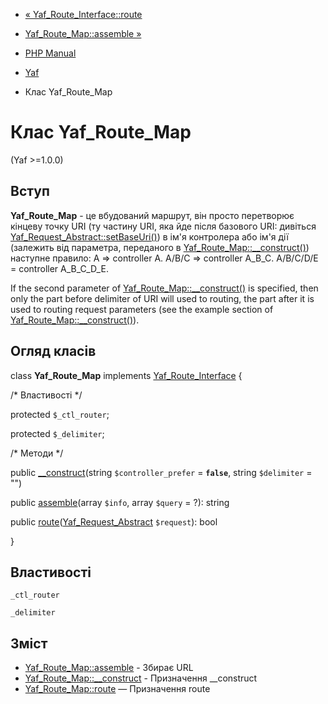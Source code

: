 - [« Yaf_Route_Interface::route](yaf-route-interface.route.md)
- [Yaf_Route_Map::assemble »](yaf-route-map.assemble.md)

- [PHP Manual](index.md)
- [Yaf](book.yaf.md)
- Клас Yaf_Route_Map

# Клас Yaf_Route_Map

(Yaf \>=1.0.0)

## Вступ

**Yaf_Route_Map** - це вбудований маршрут, він просто перетворює
кінцеву точку URI (ту частину URI, яка йде після базового URI:
дивіться
[Yaf_Request_Abstract::setBaseUri()](yaf-request-abstract.setbaseuri.md))
в ім'я контролера або ім'я дії (залежить від параметра, переданого в
[Yaf_Route_Map::\_\_construct()](yaf-route-map.construct.md))
наступне правило: A =\> controller A. A/B/C =\> controller A_B\_C.
A/B/C/D/E = controller A_B\_C_D\_E.

If the second parameter of
[Yaf_Route_Map::\_\_construct()](yaf-route-map.construct.md) is
specified, then only the part before delimiter of URI will used to
routing, the part after it is used to routing request parameters (see
the example section of
[Yaf_Route_Map::\_\_construct()](yaf-route-map.construct.md)).

## Огляд класів

class **Yaf_Route_Map** implements
[Yaf_Route_Interface](class.yaf-route-interface.md) {

/\* Властивості \*/

protected `$_ctl_router`;

protected `$_delimiter`;

/\* Методи \*/

public [\_\_construct](yaf-route-map.construct.md)(string
`$controller_prefer` = **`false`**, string `$delimiter` = "")

public [assemble](yaf-route-map.assemble.md)(array `$info`, array
`$query` = ?): string

public
[route](yaf-route-map.route.md)([Yaf_Request_Abstract](class.yaf-request-abstract.md)
`$request`): bool

}

## Властивості

`_ctl_router`

`_delimiter`

## Зміст

- [Yaf_Route_Map::assemble](yaf-route-map.assemble.md) - Збирає
URL
- [Yaf_Route_Map::\_\_construct](yaf-route-map.construct.md) -
Призначення \_\_construct
- [Yaf_Route_Map::route](yaf-route-map.route.md) — Призначення route
